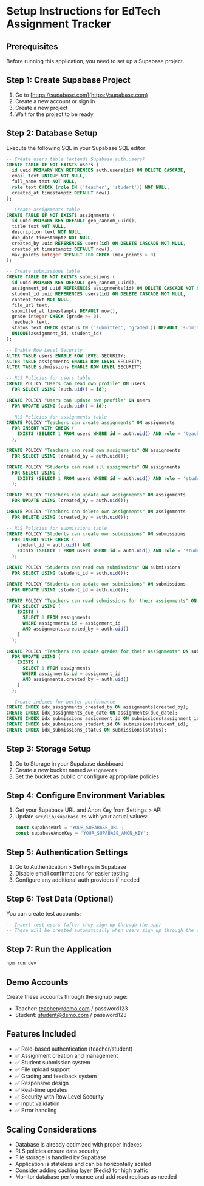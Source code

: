 # Setup Instructions for EdTech Assignment Tracker

## Prerequisites
Before running this application, you need to set up a Supabase project.

## Step 1: Create Supabase Project
1. Go to [https://supabase.com](https://supabase.com)
2. Create a new account or sign in
3. Create a new project
4. Wait for the project to be ready

## Step 2: Database Setup
Execute the following SQL in your Supabase SQL editor:

```sql
-- Create users table (extends Supabase auth.users)
CREATE TABLE IF NOT EXISTS users (
  id uuid PRIMARY KEY REFERENCES auth.users(id) ON DELETE CASCADE,
  email text UNIQUE NOT NULL,
  full_name text NOT NULL,
  role text CHECK (role IN ('teacher', 'student')) NOT NULL,
  created_at timestamptz DEFAULT now()
);

-- Create assignments table
CREATE TABLE IF NOT EXISTS assignments (
  id uuid PRIMARY KEY DEFAULT gen_random_uuid(),
  title text NOT NULL,
  description text NOT NULL,
  due_date timestamptz NOT NULL,
  created_by uuid REFERENCES users(id) ON DELETE CASCADE NOT NULL,
  created_at timestamptz DEFAULT now(),
  max_points integer DEFAULT 100 CHECK (max_points > 0)
);

-- Create submissions table
CREATE TABLE IF NOT EXISTS submissions (
  id uuid PRIMARY KEY DEFAULT gen_random_uuid(),
  assignment_id uuid REFERENCES assignments(id) ON DELETE CASCADE NOT NULL,
  student_id uuid REFERENCES users(id) ON DELETE CASCADE NOT NULL,
  content text NOT NULL,
  file_url text,
  submitted_at timestamptz DEFAULT now(),
  grade integer CHECK (grade >= 0),
  feedback text,
  status text CHECK (status IN ('submitted', 'graded')) DEFAULT 'submitted',
  UNIQUE(assignment_id, student_id)
);

-- Enable Row Level Security
ALTER TABLE users ENABLE ROW LEVEL SECURITY;
ALTER TABLE assignments ENABLE ROW LEVEL SECURITY;
ALTER TABLE submissions ENABLE ROW LEVEL SECURITY;

-- RLS Policies for users table
CREATE POLICY "Users can read own profile" ON users
  FOR SELECT USING (auth.uid() = id);

CREATE POLICY "Users can update own profile" ON users
  FOR UPDATE USING (auth.uid() = id);

-- RLS Policies for assignments table
CREATE POLICY "Teachers can create assignments" ON assignments
  FOR INSERT WITH CHECK (
    EXISTS (SELECT 1 FROM users WHERE id = auth.uid() AND role = 'teacher')
  );

CREATE POLICY "Teachers can read own assignments" ON assignments
  FOR SELECT USING (created_by = auth.uid());

CREATE POLICY "Students can read all assignments" ON assignments
  FOR SELECT USING (
    EXISTS (SELECT 1 FROM users WHERE id = auth.uid() AND role = 'student')
  );

CREATE POLICY "Teachers can update own assignments" ON assignments
  FOR UPDATE USING (created_by = auth.uid());

CREATE POLICY "Teachers can delete own assignments" ON assignments
  FOR DELETE USING (created_by = auth.uid());

-- RLS Policies for submissions table
CREATE POLICY "Students can create own submissions" ON submissions
  FOR INSERT WITH CHECK (
    student_id = auth.uid() AND
    EXISTS (SELECT 1 FROM users WHERE id = auth.uid() AND role = 'student')
  );

CREATE POLICY "Students can read own submissions" ON submissions
  FOR SELECT USING (student_id = auth.uid());

CREATE POLICY "Students can update own submissions" ON submissions
  FOR UPDATE USING (student_id = auth.uid());

CREATE POLICY "Teachers can read submissions for their assignments" ON submissions
  FOR SELECT USING (
    EXISTS (
      SELECT 1 FROM assignments 
      WHERE assignments.id = assignment_id 
      AND assignments.created_by = auth.uid()
    )
  );

CREATE POLICY "Teachers can update grades for their assignments" ON submissions
  FOR UPDATE USING (
    EXISTS (
      SELECT 1 FROM assignments 
      WHERE assignments.id = assignment_id 
      AND assignments.created_by = auth.uid()
    )
  );

-- Create indexes for better performance
CREATE INDEX idx_assignments_created_by ON assignments(created_by);
CREATE INDEX idx_assignments_due_date ON assignments(due_date);
CREATE INDEX idx_submissions_assignment_id ON submissions(assignment_id);
CREATE INDEX idx_submissions_student_id ON submissions(student_id);
CREATE INDEX idx_submissions_status ON submissions(status);
```

## Step 3: Storage Setup
1. Go to Storage in your Supabase dashboard
2. Create a new bucket named `assignments`
3. Set the bucket as public or configure appropriate policies

## Step 4: Configure Environment Variables
1. Get your Supabase URL and Anon Key from Settings > API
2. Update `src/lib/supabase.ts` with your actual values:
   ```typescript
   const supabaseUrl = 'YOUR_SUPABASE_URL';
   const supabaseAnonKey = 'YOUR_SUPABASE_ANON_KEY';
   ```

## Step 5: Authentication Settings
1. Go to Authentication > Settings in Supabase
2. Disable email confirmations for easier testing
3. Configure any additional auth providers if needed

## Step 6: Test Data (Optional)
You can create test accounts:

```sql
-- Insert test users (after they sign up through the app)
-- These will be created automatically when users sign up through the application
```

## Step 7: Run the Application
```bash
npm run dev
```

## Demo Accounts
Create these accounts through the signup page:
- Teacher: teacher@demo.com / password123
- Student: student@demo.com / password123

## Features Included
- ✅ Role-based authentication (teacher/student)
- ✅ Assignment creation and management
- ✅ Student submission system
- ✅ File upload support
- ✅ Grading and feedback system
- ✅ Responsive design
- ✅ Real-time updates
- ✅ Security with Row Level Security
- ✅ Input validation
- ✅ Error handling

## Scaling Considerations
- Database is already optimized with proper indexes
- RLS policies ensure data security
- File storage is handled by Supabase
- Application is stateless and can be horizontally scaled
- Consider adding caching layer (Redis) for high traffic
- Monitor database performance and add read replicas as needed